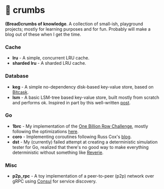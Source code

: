 # 🍞 crumbs

**(Bread)crumbs of knowledge**. A collection of small-ish, playground projects; mostly for learning purposes and for fun. Probably will make a blog out of these when I get the time.

### Cache

-   **lru** - A simple, concurrent LRU cache.
-   **sharded lru** - A sharded LRU cache.

### Database

-   **keg** - A simple no-dependency disk-based key-value store, based on [Bitcask](https://github.com/basho/bitcask).
-   **lsm** - A basic LSM-tree based key-value store, built mostly from scratch and performs ok. Inspired in part by this well-written [post](https://artem.krylysov.com/blog/2023/04/19/how-rocksdb-works/).

### Go

-   **1brc** - My implementation of the [One Billion Row Challenge](https://www.morling.dev/blog/one-billion-row-challenge/), mostly following the optimizations [here](https://benhoyt.com/writings/go-1brc/).
-   **coro** - Implementing coroutines following Russ Cox's [blog](https://research.swtch.com/coro).
-   **dst** - My (currently) failed attempt at creating a deterministic simulation tester for Go, realized that there's no good way to make everything deterministic without something like [Reverie](https://github.com/facebookexperimental/reverie).

### Misc

-   **p2p_rpc** - A toy implementation of a peer-to-peer (p2p) network over gRPC using [Consul](https://github.com/hashicorp/consul) for service discovery.
